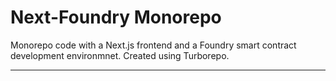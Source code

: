 # Next-Foundry Monorepo

Monorepo code with a Next.js frontend and a Foundry smart contract development environmnet. Created using Turborepo.

---